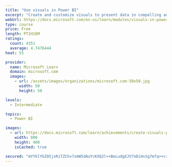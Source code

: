 ```yaml
---
title: "Use visuals in Power BI"
excerpt: "Create and customize visuals to present data in compelling and insightful ways."
webUrl: https://docs.microsoft.com/en-us/learn/modules/visuals-in-power-bi/
type: course
price: Free
length: PT1H16M
ratings:
  count: 4351
  average: 4.7476444
heat: 55

provider:
  name: Microsoft Learn
  domain: microsoft.com
  images:
    - url: /assets/images/organizations/microsoft.com-50x50.jpg
      width: 50
      height: 50

levels:
  - Intermediate

topics:
  - Power BI

images:
  - url: https://docs.microsoft.com/learn/achievements/create-visuals-power-bi-desktop-social.png
    width: 800
    height: 400
    isCached: true

secured: "mYYklYGZOIjxRiTZChv7xmW5dAuYcKXQ2l++BeLudgXJV7nDiHsSg7mfq++cr0e8m12cM9zj3L/nSnVzznaTarQ7g6jBS4WbEh0NEBG7o/UiunfuO37fZqQ22+HyVloxVFuY3KoEUnbU+8gVuX1rZkGOz4iyZH1+LPS43N+4TyQbU/7zPmvsIBuvB8Eddsnfz2O4H4p/WF/Ty/KBWFCUqOxbV62E5CYnVP1M8hAQpDfDa7IakRazqlAndnl7E0e53s6TEAgmdZ1HBI1iJtInmJPc7vdU0gQIgaD6lGw1ixVvzR3a4Bpm+oatXiF5PfC9MMZRdPznjhlaOVKhiIeUEezHUwGTt9DZ6DhOr9eIdmiFYgp+pa/U6/CutIa7PqIM5J8eUIdn3fKcZr1FefNke3Ar5DK+/uwJzxFTbiy2JYU=;ykktpUYkhHgxdK13tvxA1w=="
---
```


